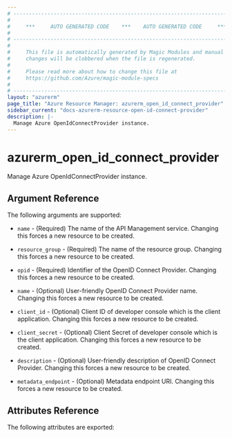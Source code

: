```yaml
---
# ----------------------------------------------------------------------------
#
#     ***     AUTO GENERATED CODE    ***    AUTO GENERATED CODE     ***
#
# ----------------------------------------------------------------------------
#
#     This file is automatically generated by Magic Modules and manual
#     changes will be clobbered when the file is regenerated.
#
#     Please read more about how to change this file at
#     https://github.com/Azure/magic-module-specs
#
# ----------------------------------------------------------------------------
layout: "azurerm"
page_title: "Azure Resource Manager: azurerm_open_id_connect_provider"
sidebar_current: "docs-azurerm-resource-open-id-connect-provider"
description: |-
  Manage Azure OpenIdConnectProvider instance.
---
```


# azurerm_open_id_connect_provider

Manage Azure OpenIdConnectProvider instance.


## Argument Reference

The following arguments are supported:

* `name` - (Required) The name of the API Management service. Changing this forces a new resource to be created.

* `resource_group` - (Required) The name of the resource group. Changing this forces a new resource to be created.

* `opid` - (Required) Identifier of the OpenID Connect Provider. Changing this forces a new resource to be created.

* `name` - (Optional) User-friendly OpenID Connect Provider name. Changing this forces a new resource to be created.

* `client_id` - (Optional) Client ID of developer console which is the client application. Changing this forces a new resource to be created.

* `client_secret` - (Optional) Client Secret of developer console which is the client application. Changing this forces a new resource to be created.

* `description` - (Optional) User-friendly description of OpenID Connect Provider. Changing this forces a new resource to be created.

* `metadata_endpoint` - (Optional) Metadata endpoint URI. Changing this forces a new resource to be created.

## Attributes Reference

The following attributes are exported:
